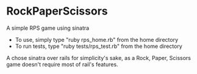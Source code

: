 RockPaperScissors
=================

A simple RPS game using sinatra

 * To use, simply type "ruby rps_home.rb" from the home directory
 * To run tests, type "ruby tests/rps_test.rb" from the home directory

A chose sinatra over rails for simplicity's sake, as a Rock, Paper, Scissors game doesn't require most of rail's features.
